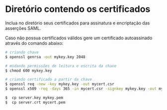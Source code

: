 # Diretório contendo os certificados

Inclua no diretório seus certificados para assinatura e encriptação das asserções SAML. 

Caso não possua certificados válidos gere um certificado autoassinado através do comando abaixo:

```bash
# criando chave
$ openssl genrsa -out mykey.key 2048

# mudando permissões de leitura e escrita da chave
$ chmod 600 mykey.key

# criando certificado a partir da chave
$ openssl req -new -key mykey.key -out mycert.csr
$ openssl x509 -req -days 365 -in mycert.csr -signkey mykey.key -out mycert.crt

$  cp server.key mykey.pem
$  cp server.crt mycert.pem
```